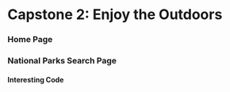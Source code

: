 # Capstone 2: Enjoy the Outdoors


### Home Page




### National Parks Search Page




#### Interesting Code

